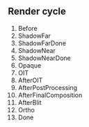﻿Render cycle
------------

1. Before
2. ShadowFar
3. ShadowFarDone
4. ShadowNear
5. ShadowNearDone
6. Opaque
7. OIT
8. AfterOIT
9. AfterPostProcessing
10. AfterFinalComposition
11. AfterBlit
12. Ortho
13. Done
